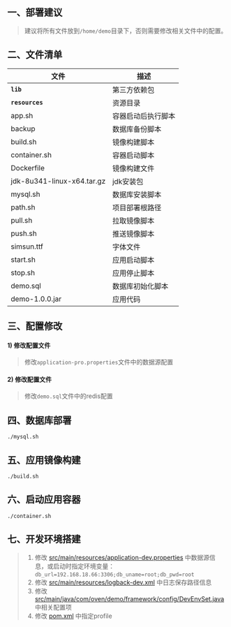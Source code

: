## 一、部署建议

> 建议将所有文件放到`/home/demo`目录下，否则需要修改相关文件中的配置。

## 二、文件清单

| 文件                         | 描述        |
|----------------------------|-----------|
| __`lib`__                  | 第三方依赖包    |
| __`resources`__            | 资源目录      |
| app.sh                     | 容器启动后执行脚本 |
| backup                     | 数据库备份脚本   |
| build.sh                   | 镜像构建脚本    |
| container.sh               | 容器启动脚本    |
| Dockerfile                 | 镜像构建文件    |
| jdk-8u341-linux-x64.tar.gz | jdk安装包    |
| mysql.sh                   | 数据库安装脚本   |
| path.sh                    | 项目部署根路径   |
| pull.sh                    | 拉取镜像脚本    |
| push.sh                    | 推送镜像脚本    |
| simsun.ttf                 | 字体文件      |
| start.sh                   | 应用启动脚本    |
| stop.sh                    | 应用停止脚本    |
| demo.sql                   | 数据库初始化脚本  |
| demo-1.0.0.jar             | 应用代码      |

## 三、配置修改

#### 1) 修改配置文件

> 修改`application-pro.properties`文件中的数据源配置

#### 2) 修改配置文件

> 修改`demo.sql`文件中的redis配置

## 四、数据库部署

```shell
./mysql.sh
```

## 五、应用镜像构建

```shell
./build.sh
```

## 六、启动应用容器

```shell
./container.sh
```

## 七、开发环境搭建

> 1. 修改 [src/main/resources/application-dev.properties](./src/main/resources/application-dev.properties) 中数据源信息，或启动时指定环境变量：
     `db_url=192.168.18.66:3306;db_uname=root;db_pwd=root`
> 2. 修改 [src/main/resources/logback-dev.xml](./src/main/resources/logback-dev.xml) 中日志保存路径信息
> 3. 修改 [src/main/java/com/oven/demo/framework/config/DevEnvSet.java](./src/main/java/com/oven/demo/framework/config/DevEnvSet.java) 中相关配置项
> 4. 修改 [pom.xml](./pom.xml) 中指定profile